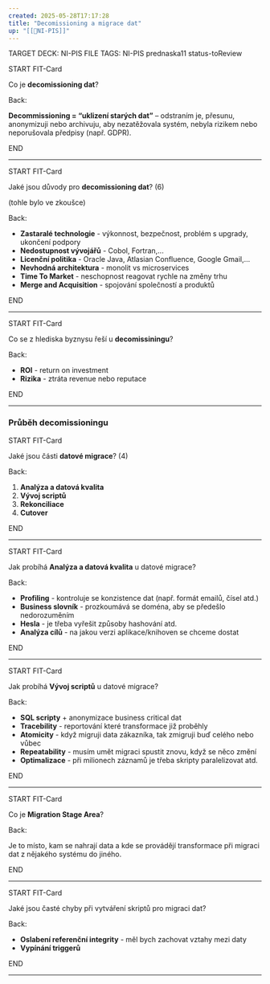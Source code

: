 ```yaml
---
created: 2025-05-28T17:17:28
title: "Decomissioning a migrace dat"
up: "[[📖NI-PIS]]"
---
```


TARGET DECK: NI-PIS
FILE TAGS: NI-PIS prednaska11 status-toReview


START
FIT-Card

Co je **decomissioning dat**?

Back:

**Decommissioning = “uklizení starých dat”** – odstraním je, přesunu, anonymizuji nebo archivuju, aby nezatěžovala systém, nebyla rizikem nebo neporušovala předpisy (např. GDPR).

END

---


START
FIT-Card

Jaké jsou důvody pro **decomissioning dat**? (6)

(tohle bylo ve zkoušce)

Back:

- **Zastaralé technologie** - výkonnost, bezpečnost, problém s upgrady, ukončení podpory
- **Nedostupnost vývojářů** - Cobol, Fortran,...
- **Licenční politika** - Oracle Java, Atlasian Confluence, Google Gmail,...
- **Nevhodná architektura** - monolit vs microservices
- **Time To Market** - neschopnost reagovat rychle na změny trhu
- **Merge and Acquisition** - spojování společností a produktů

END

---



START
FIT-Card

Co se z hlediska byznysu řeší u **decomissiningu**?

Back:

- **ROI** - return on investment
- **Rizika** - ztráta revenue nebo reputace

END

---

### Průběh decomissioningu


START
FIT-Card

Jaké jsou části **datové migrace**? (4)

Back:

1. **Analýza a datová kvalita**
2. **Vývoj scriptů**
3. **Rekonciliace**
4. **Cutover**

END

---


START
FIT-Card

Jak probíhá **Analýza a datová kvalita** u datové migrace?

Back:

- **Profiling** - kontroluje se konzistence dat (např. formát emailů, čísel atd.)
- **Business slovník** - prozkoumává se doména, aby se předešlo nedorozuměním
- **Hesla** - je třeba vyřešit způsoby hashování atd.
- **Analýza cílů** - na jakou verzi aplikace/knihoven se chceme dostat

END

---


START
FIT-Card

Jak probíhá **Vývoj scriptů** u datové migrace?

Back:

- **SQL scripty** + anonymizace business critical dat
- **Tracebility** - reportování které transformace již proběhly
- **Atomicity** - když migruji data zákazníka, tak zmigruji buď celého nebo vůbec
- **Repeatability** - musím umět migraci spustit znovu, když se něco změní
- **Optimalizace** - při milionech záznamů je třeba skripty paralelizovat atd.

END

---


START
FIT-Card

Co je **Migration Stage Area**?

Back:

Je to místo, kam se nahrají data a kde se provádějí transformace při migraci dat z nějakého systému do jiného.

END

---


START
FIT-Card

Jaké jsou časté chyby při vytváření skriptů pro migraci dat?

Back:

- **Oslabení referenční integrity** - měl bych zachovat vztahy mezi daty
- **Vypínání triggerů**

END

---

